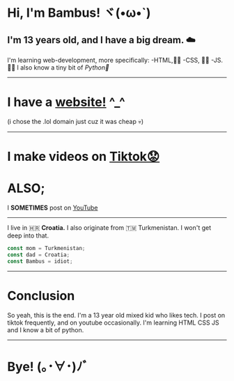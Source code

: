 # Hi, I'm Bambus! ヾ(•ω•`)
## I'm 13 years old, and I have a big dream. ☁️
I'm learning web-development, more specifically:
-HTML,🧑‍💻
-CSS, 🧑‍💻
-JS.  🧑‍💻
I also know a tiny bit of *Python🐍*

---

# I have a [website!](https://bambus.lol) ^_^
(i chose the .lol domain just cuz it was cheap 💀)

---

# I make videos on [Tiktok😟](https://tiktok.com/@bambus.png)
# ALSO;
I **SOMETIMES** post on [YouTube](https://www.youtube.com/@bammbus)

---

I live in 🇭🇷 **Croatia.** I also originate from 🇹🇲 Turkmenistan. 
I won't get deep into that.

```javascript
const mom = Turkmenistan;
const dad = Croatia;
const Bambus = idiot;
```

---

# Conclusion

So yeah, this is the end. I'm a 13 year old mixed kid who likes tech.
I post on tiktok frequently, and on youtube occasionally.
I'm learning HTML CSS JS and I know a bit of python.

---

# Bye! (｡･∀･)ﾉﾞ
